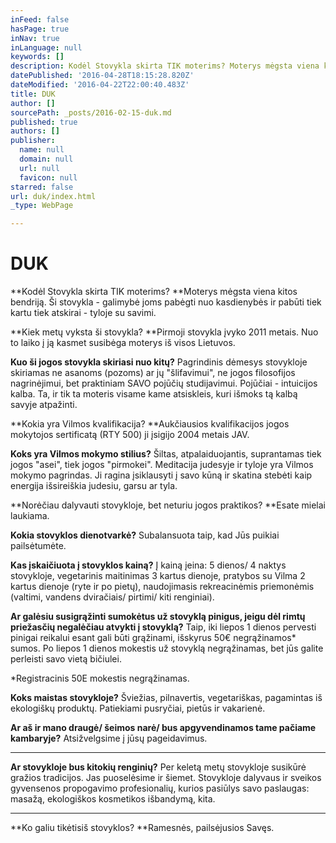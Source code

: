 ```yaml
---
inFeed: false
hasPage: true
inNav: true
inLanguage: null
keywords: []
description: Kodėl Stovykla skirta TIK moterims? Moterys mėgsta viena kitos bendriją. Ši stovykla - galimybė joms pabėgti nuo kasdienybės ir pabūti tiek kartu tiek atskirai - tyloje su savimi.
datePublished: '2016-04-28T18:15:28.820Z'
dateModified: '2016-04-22T22:00:40.483Z'
title: DUK
author: []
sourcePath: _posts/2016-02-15-duk.md
published: true
authors: []
publisher:
  name: null
  domain: null
  url: null
  favicon: null
starred: false
url: duk/index.html
_type: WebPage

---
```

# DUK

**Kodėl Stovykla skirta TIK moterims? **Moterys mėgsta viena kitos bendriją. Ši stovykla - galimybė joms pabėgti nuo kasdienybės ir pabūti tiek kartu tiek atskirai - tyloje su savimi.

**Kiek metų vyksta ši stovykla? **Pirmoji stovykla įvyko 2011 metais. Nuo to laiko į ją kasmet susibėga moterys iš visos Lietuvos. 

**Kuo ši jogos stovykla skiriasi nuo kitų?** Pagrindinis dėmesys stovykloje skiriamas ne asanoms (pozoms) ar jų "šlifavimui", ne jogos filosofijos nagrinėjimui, bet praktiniam SAVO pojūčių studijavimui. Pojūčiai - intuicijos kalba. Ta, ir tik ta moteris visame kame atsiskleis, kuri išmoks tą kalbą savyje atpažinti.

**Kokia yra Vilmos kvalifikacija? **Aukčiausios kvalifikacijos jogos mokytojos sertificatą (RTY 500) ji įsigijo 2004 metais JAV.

**Koks yra Vilmos mokymo stilius?** Šiltas, atpalaiduojantis, suprantamas tiek jogos "asei", tiek jogos "pirmokei". Meditacija judesyje ir tyloje yra Vilmos mokymo pagrindas. Ji ragina įsiklausyti į savo kūną ir skatina stebėti kaip energija išsireiškia judesiu, garsu ar tyla.

**Norėčiau dalyvauti stovykloje, bet neturiu jogos praktikos? **Esate mielai laukiama. 

**Kokia stovyklos dienotvarkė?** Subalansuota taip, kad Jūs puikiai pailsėtumėte. 

**Kas įskaičiuota į stovyklos kainą?** Į kainą įeina: 5 dienos/ 4 naktys stovykloje, vegetarinis maitinimas 3 kartus dienoje, pratybos su Vilma 2 kartus dienoje (ryte ir po pietų), naudojimasis rekreacinėmis priemonėmis (valtimi, vandens dviračiais/ pirtimi/ kiti renginiai). 

**Ar galėsiu susigrąžinti sumokėtus už stovyklą pinigus, jeigu dėl rimtų priežasčių negalėčiau atvykti į stovyklą?** Taip, iki liepos 1 dienos pervesti pinigai reikalui esant gali būti grąžinami, išskyrus 50€ negrąžinamos\* sumos. Po liepos 1 dienos mokestis už stovyklą negrąžinamas, bet jūs galite perleisti savo vietą bičiulei. 

\*Registracinis 50E mokestis negrąžinamas.

**Koks maistas stovykloje?** Šviežias, pilnavertis, vegetariškas, pagamintas iš ekologiškų produktų. Patiekiami pusryčiai, pietūs ir vakarienė.

**Ar aš ir mano draugė/ šeimos narė/ bus apgyvendinamos tame pačiame kambaryje?** Atsižvelgsime į jūsų pageidavimus. 

****

**Ar stovykloje bus kitokių renginių?** Per keletą metų stovykloje susikūrė gražios tradicijos. Jas puoselėsime ir šiemet. Stovykloje dalyvaus ir sveikos gyvensenos propogavimo profesionalių, kurios pasiūlys savo paslaugas: masažą, ekologiškos kosmetikos išbandymą, kita.

****

**Ko galiu tikėtis[][0]iš stovyklos? **Ramesnės, pailsėjusios Savęs.

[0]: http://jogamoterimssuvilma.lt/3dcd612d-f262-4963-95b9-587a22a4a603/